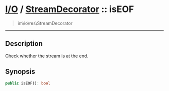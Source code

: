 # [I/O](io.md) / [StreamDecorator](io-StreamDecorator.md) :: isEOF
 > im\io\res\StreamDecorator
____

## Description
Check whether the stream is at the end.

## Synopsis
```php
public isEOF(): bool
```
